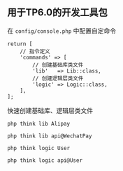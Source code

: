 ## 用于TP6.0的开发工具包

在 `config/console.php` 中配置自定命令

```
return [
    // 指令定义
    'commands' => [
        // 创建基础库类文件
        'lib'   => Lib::class,
        // 创建逻辑层类文件
        'logic' => Logic::class,
    ],
];
```

快速创建基础库、逻辑层类文件

```
php think lib Alipay

php think lib api@WechatPay

php think logic User

php think logic api@User
```